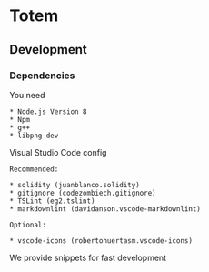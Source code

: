 # Totem

## Development

### Dependencies

You need

    * Node.js Version 8
    * Npm
    * g++
    * libpng-dev

Visual Studio Code config

    Recommended:

    * solidity (juanblanco.solidity)
    * gitignore (codezombiech.gitignore)
    * TSLint (eg2.tslint)
    * markdownlint (davidanson.vscode-markdownlint)

    Optional:

    * vscode-icons (robertohuertasm.vscode-icons)

We provide snippets for fast development